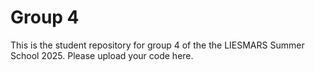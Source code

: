 # Group 4

This is the student repository for group 4 of the the LIESMARS Summer School 2025. Please upload your code here.
